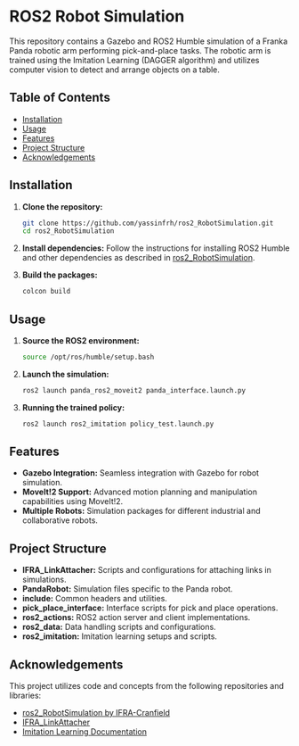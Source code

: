 # ROS2 Robot Simulation

This repository contains a Gazebo and ROS2 Humble simulation of a Franka Panda robotic arm performing pick-and-place tasks. The robotic arm is trained using the Imitation Learning (DAGGER algorithm) and utilizes computer vision to detect and arrange objects on a table.

## Table of Contents
- [Installation](#installation)
- [Usage](#usage)
- [Features](#features)
- [Project Structure](#project-structure)
- [Acknowledgements](#acknowledgements)


## Installation

1. **Clone the repository:**
    ```sh
    git clone https://github.com/yassinfrh/ros2_RobotSimulation.git
    cd ros2_RobotSimulation
    ```

2. **Install dependencies:**
    Follow the instructions for installing ROS2 Humble and other dependencies as described in [ros2_RobotSimulation](https://github.com/IFRA-Cranfield/ros2_RobotSimulation/tree/humble).

3. **Build the packages:**
    ```sh
    colcon build
    ```

## Usage

1. **Source the ROS2 environment:**
    ```sh
    source /opt/ros/humble/setup.bash
    ```

2. **Launch the simulation:**
    ```sh
    ros2 launch panda_ros2_moveit2 panda_interface.launch.py
    ```

3. **Running the trained policy:**
    ```sh
    ros2 launch ros2_imitation policy_test.launch.py
    ```

## Features

- **Gazebo Integration:** Seamless integration with Gazebo for robot simulation.
- **MoveIt!2 Support:** Advanced motion planning and manipulation capabilities using MoveIt!2.
- **Multiple Robots:** Simulation packages for different industrial and collaborative robots.

## Project Structure

- **IFRA_LinkAttacher:** Scripts and configurations for attaching links in simulations.
- **PandaRobot:** Simulation files specific to the Panda robot.
- **include:** Common headers and utilities.
- **pick_place_interface:** Interface scripts for pick and place operations.
- **ros2_actions:** ROS2 action server and client implementations.
- **ros2_data:** Data handling scripts and configurations.
- **ros2_imitation:** Imitation learning setups and scripts.

## Acknowledgements

This project utilizes code and concepts from the following repositories and libraries:
- [ros2_RobotSimulation by IFRA-Cranfield](https://github.com/IFRA-Cranfield/ros2_RobotSimulation/tree/humble)
- [IFRA_LinkAttacher](https://github.com/IFRA-Cranfield/IFRA_LinkAttacher)
- [Imitation Learning Documentation](https://imitation.readthedocs.io/en/latest/#)
